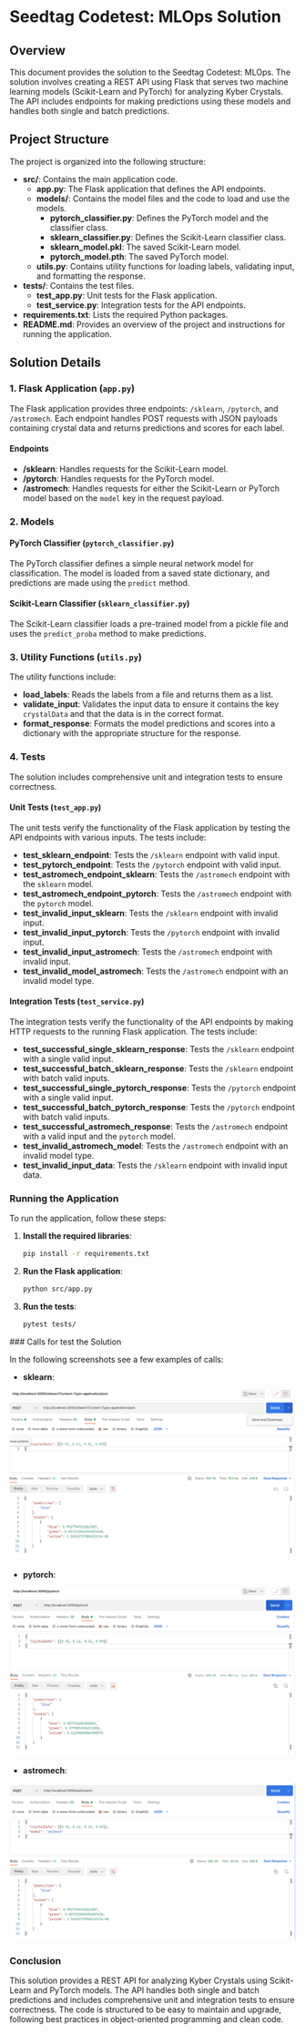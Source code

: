 # Seedtag Codetest: MLOps Solution

## Overview

This document provides the solution to the Seedtag Codetest: MLOps. The solution involves creating a REST API using Flask that serves two machine learning models (Scikit-Learn and PyTorch) for analyzing Kyber Crystals. The API includes endpoints for making predictions using these models and handles both single and batch predictions.

## Project Structure

The project is organized into the following structure:

- **src/**: Contains the main application code.
  - **app.py**: The Flask application that defines the API endpoints.
  - **models/**: Contains the model files and the code to load and use the models.
    - **pytorch_classifier.py**: Defines the PyTorch model and the classifier class.
    - **sklearn_classifier.py**: Defines the Scikit-Learn classifier class.
    - **sklearn_model.pkl**: The saved Scikit-Learn model.
    - **pytorch_model.pth**: The saved PyTorch model.
  - **utils.py**: Contains utility functions for loading labels, validating input, and formatting the response.
- **tests/**: Contains the test files.
  - **test_app.py**: Unit tests for the Flask application.
  - **test_service.py**: Integration tests for the API endpoints.
- **requirements.txt**: Lists the required Python packages.
- **README.md**: Provides an overview of the project and instructions for running the application.

## Solution Details

### 1. Flask Application (`app.py`)

The Flask application provides three endpoints: `/sklearn`, `/pytorch`, and `/astromech`. Each endpoint handles POST requests with JSON payloads containing crystal data and returns predictions and scores for each label.

#### Endpoints

- **/sklearn**: Handles requests for the Scikit-Learn model.
- **/pytorch**: Handles requests for the PyTorch model.
- **/astromech**: Handles requests for either the Scikit-Learn or PyTorch model based on the `model` key in the request payload.

### 2. Models

#### PyTorch Classifier (`pytorch_classifier.py`)

The PyTorch classifier defines a simple neural network model for classification. The model is loaded from a saved state dictionary, and predictions are made using the `predict` method.

#### Scikit-Learn Classifier (`sklearn_classifier.py`)

The Scikit-Learn classifier loads a pre-trained model from a pickle file and uses the `predict_proba` method to make predictions.

### 3. Utility Functions (`utils.py`)

The utility functions include:

- **load_labels**: Reads the labels from a file and returns them as a list.
- **validate_input**: Validates the input data to ensure it contains the key `crystalData` and that the data is in the correct format.
- **format_response**: Formats the model predictions and scores into a dictionary with the appropriate structure for the response.

### 4. Tests

The solution includes comprehensive unit and integration tests to ensure correctness.

#### Unit Tests (`test_app.py`)

The unit tests verify the functionality of the Flask application by testing the API endpoints with various inputs. The tests include:

- **test_sklearn_endpoint**: Tests the `/sklearn` endpoint with valid input.
- **test_pytorch_endpoint**: Tests the `/pytorch` endpoint with valid input.
- **test_astromech_endpoint_sklearn**: Tests the `/astromech` endpoint with the `sklearn` model.
- **test_astromech_endpoint_pytorch**: Tests the `/astromech` endpoint with the `pytorch` model.
- **test_invalid_input_sklearn**: Tests the `/sklearn` endpoint with invalid input.
- **test_invalid_input_pytorch**: Tests the `/pytorch` endpoint with invalid input.
- **test_invalid_input_astromech**: Tests the `/astromech` endpoint with invalid input.
- **test_invalid_model_astromech**: Tests the `/astromech` endpoint with an invalid model type.

#### Integration Tests (`test_service.py`)

The integration tests verify the functionality of the API endpoints by making HTTP requests to the running Flask application. The tests include:

- **test_successful_single_sklearn_response**: Tests the `/sklearn` endpoint with a single valid input.
- **test_successful_batch_sklearn_response**: Tests the `/sklearn` endpoint with batch valid inputs.
- **test_successful_single_pytorch_response**: Tests the `/pytorch` endpoint with a single valid input.
- **test_successful_batch_pytorch_response**: Tests the `/pytorch` endpoint with batch valid inputs.
- **test_successful_astromech_response**: Tests the `/astromech` endpoint with a valid input and the `pytorch` model.
- **test_invalid_astromech_model**: Tests the `/astromech` endpoint with an invalid model type.
- **test_invalid_input_data**: Tests the `/sklearn` endpoint with invalid input data.

### Running the Application

To run the application, follow these steps:

1. **Install the required libraries**:
    ```bash
    pip install -r requirements.txt
    ```

2. **Run the Flask application**:
    ```bash
    python src/app.py
    ```

3. **Run the tests**:
    ```bash
    pytest tests/
    ```

### Calls for test the Solution

In the following screenshots see a few examples of calls:

- **sklearn**:

![Alt text](images/sklearn_sol1.png)

- **pytorch**:

![Alt text](images/pytorch_sol1.png)

- **astromech**:

![Alt text](images/astromech_sol1.png)

### Conclusion

This solution provides a REST API for analyzing Kyber Crystals using Scikit-Learn and PyTorch models. The API handles both single and batch predictions and includes comprehensive unit and integration tests to ensure correctness. The code is structured to be easy to maintain and upgrade, following best practices in object-oriented programming and clean code.